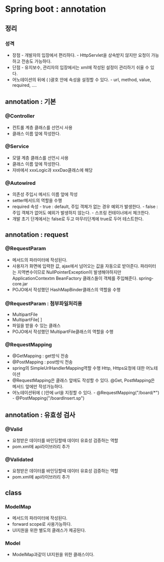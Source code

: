 # Spring boot : annotation

## 정리

### 성격

* 장점 - 개발자의 입장에서 편리하다. - HttpServlet을 상속받지 않지만 요청이 가능하고 전송도 가능하다.
* 단점 - 유지보수, 관리자의 입장에서는 xml에 작성된 설정이 관리하기 쉬울 수 있다.
* 어노테이션의 뒤에 \( \)괄호 안에 속성을 설정할 수 있다. - url, method, value, required, ....

## annotation : 기본

### @Controller

* 컨트롤 계층 클래스를 선언시 사용
* 클래스 이름 앞에 작성한다.

### @Service

* 모델 계층 클래스를 선언시 사용
* 클래스 이름 앞에 작성한다.
* 자바에서 xxxLogic과 xxxDao클래스에 해당

### @Autowired

* 의존성 주입시 메서드 이름 앞에 작성
* setter메서드의 역할을 수행
* required 속성 - true : default, 주입 객체가 없는 경우 예외가 발생한다. - false : 주입 객체가 없어도 예외가 발생하지 않는다. - 스프링 컨테이너에서 체크한다.
* 개발 초기 단계에서는 false로 두고 마무리단계에 true로 두어 테스트한다.

## annotation : request

### @RequestParam

* 메서드의 파라미터에 작성된다.
* 사용자가 화면에 입력한 값, ajax에서 넘어오는 값을 자동으로 받아준다. 파라미터는 지역변수이므로 NullPointerException이 발생해야하지만 ApplicationContextm BeanFactory 클래스들이 객체를 주입해준다. spring-core.jar
* POJO에서 작성했던 HashMapBinder클래스의 역할을 수행

### @RequestParam : 첨부파일처리용

* MultipartFile 
* MultipartFile\[ \]
* 파일을 받을 수 있는 클래스
* POJO에서 작성했던 MultipartFile클래스의 역할을 수행

### @RequestMapping

* @GetMapping : get방식 전송
* @PostMapping : post방식 전송
* spring의 SimpleUrlHandlerMapping역할 수행 Http, Https요청에 대한 어노테이션
* @RequestMapping은 클래스 앞에도 작성할 수 있다. @Get, PostMapping은 메서드 앞에만 작성가능하다.
* 어노테이션뒤에 \( \)안에 url을 지정할 수 있다. - @RequestMapping\("/board/\*"\) - @PostMapping\("/boardInsert.sp"\)

## annotation : 유효성 검사

### @Valid

* 요청받은 데이터를 바인딩할때 데이터 유효성 검증하는 역할
* pom.xml에 api라이브러리 추가

### @Validated

* 요청받은 데이터를 바인딩할때 데이터 유효성 검증하는 역할
* pom.xml에 api라이브러리 추가

## class

### ModelMap

* 메서드의 파라미터에 작성된다.
* forward scope로 사용가능하다.
* UI지원을 위한 별도의 클래스가 제공된다.

### Model

* ModelMap과같이 UI지원을 위한 클래스이다.

